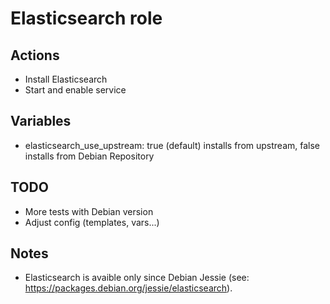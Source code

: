 Elasticsearch role
==================

Actions
-------

- Install Elasticsearch
- Start and enable service

Variables
---------

- elasticsearch\_use\_upstream: true (default) installs from upstream, false installs from Debian Repository

TODO
----

- More tests with Debian version
- Adjust config (templates, vars...)

Notes
-----

- Elasticsearch is avaible only since Debian Jessie (see: https://packages.debian.org/jessie/elasticsearch).

